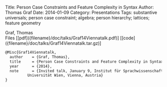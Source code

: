 Title: Person Case Constraints and Feature Complexity in Syntax
Author: Thomas Graf
Date: 2014-01-09
Category: Presentations
Tags: substantive universals; person case constraint; algebra; person hierarchy; lattices; feature geometry

<div markdown class="authors">
Graf, Thomas
</div>

<div markdown class="files">
<span id="files-title">Files</span>
[[pdf]({filename}/doc/talks/Graf14Viennatalk.pdf)]
[[code]({filename}/doc/talks/Graf14Viennatalk.tar.gz)]
</div>

~~~latex
@Misc{Graf14Viennatalk,
  author	= {Graf, Thomas},
  title		= {Person Case Constraints and Feature Complexity in Syntax},
  year		= {2014},
  note		= {Invited talk, January 9, Institut für Sprachwissenschaft,
		  Universität Wien, Vienna, Austria}
}
~~~
